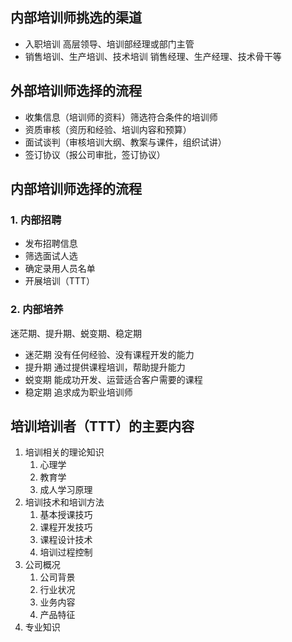 ## 内部培训师挑选的渠道
- 入职培训
  高层领导、培训部经理或部门主管
- 销售培训、生产培训、技术培训
  销售经理、生产经理、技术骨干等
## 外部培训师选择的流程
- 收集信息（培训师的资料）筛选符合条件的培训师
- 资质审核（资历和经验、培训内容和预算）
- 面试谈判（审核培训大纲、教案与课件，组织试讲）
- 签订协议（报公司审批，签订协议）
## 内部培训师选择的流程
### 1. 内部招聘
- 发布招聘信息
- 筛选面试人选
- 确定录用人员名单
- 开展培训（TTT）
### 2. 内部培养
迷茫期、提升期、蜕变期、稳定期
- 迷茫期
  没有任何经验、没有课程开发的能力
- 提升期
  通过提供课程培训，帮助提升能力
- 蜕变期
  能成功开发、运营适合客户需要的课程
- 稳定期
  追求成为职业培训师
## 培训培训者（TTT）的主要内容
1. 培训相关的理论知识
	1. 心理学
	2. 教育学
	3. 成人学习原理
2. 培训技术和培训方法
	1. 基本授课技巧
	2. 课程开发技巧
	3. 课程设计技术
	4. 培训过程控制
3. 公司概况
	1. 公司背景
	2. 行业状况
	3. 业务内容
	4. 产品特征
4. 专业知识